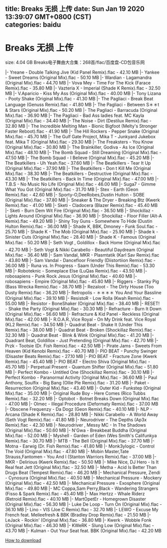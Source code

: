 
title: Breaks 无损 上传
date: Sun Jan 19 2020 13:39:07 GMT+0800 (CST)    
categories: baidu
---

# Breaks 无损 上传
size: 4.04 GB
 Breaks电子舞曲大合集：268首/flac/百度盘-CD包音乐网
 
|- Yreane - Double Talking Jive (Kid Panel Remix).flac - 42.10 MB
|- Yankee - Sweet Dreams (Original Mix).flac - 50.10 MB
|- Wardian - Lagamandra (Original Mix).flac - 44.70 MB
|- Vova Mey - Time For The Kick (Farace Remix).flac - 35.80 MB
|- Vazteria X - Imperial (Shade K Remix).flac - 32.50 MB
|- V.Aparicio - Kiss My Ass (Original Mix).flac - 40.00 MB
|- Tony Lizana - Pooty Shake (Original Mix).flac - 41.30 MB
|- The Pagliaci - Break Beat Language (Genuss Remix).flac - 41.80 MB
|- The Pagliaci - Between S＊＊t & Stars (Original Mix).flac - 50.20 MB
|- The Pagliaci - Barracuda (Original Mix).flac - 36.90 MB
|- The Pagliaci - Bad Ass ladies feat. MC Kayla (Original Mix).flac - 34.40 MB
|- The Noise - Dirt (Destilux Remix).flac - 32.80 MB
|- The Incredible Melting Man - Bionic Bigfoot (Melty's Stronger Faster Reboot).flac - 41.90 MB
|- The Hill Rockers - Pepper Snake (Original Mix).flac - 45.70 MB
|- The Gulf Gate Project, Mika T - Junkyard Jukebox feat. Mika T (Original Mix).flac - 29.30 MB
|- The Freaksters - You Know (Original Mix).flac - 30.80 MB
|- The Brainkiller, Godiva - As Ice (Original Mix).flac - 48.10 MB
|- The Bomb Squad - Still Dreaming (Original Mix).flac - 47.50 MB
|- The Bomb Squad - I Believe (Original Mix).flac - 45.20 MB
|- The Beatkillers - Uh Yeah.flac - 37.60 MB
|- The Beatkillers - Tear It Up (Original Mix).flac - 37.90 MB
|- The Beatkillers - Don t Kill Me (Original Mix).flac - 38.30 MB
|- The Beatkillers - Destructive (Original Mix).flac - 43.30 MB
|- The Beatkillers - Back In Time (Original Mix).flac - 47.00 MB
|- T.B.S - No Music No Life (Original Mix).flac - 46.00 MB
|- Suga7 - Gimme What You Got (Original Mix).flac - 31.70 MB
|- Stex - Earth (Geon Remix).flac - 42.60 MB
|- Sporty-O,DeeRobes,Dustin Hulton - SOBE (Original Mix).flac - 37.80 MB
|- Sneaker & The Dryer - Breaking Btz (Kwerk Remix).flac - 41.00 MB
|- Sketi - Cladocera (Blazer Remix).flac - 45.40 MB
|- Sketi - Burn Dem Wit Fire (Original Mix).flac - 36.50 MB
|- Shockillaz - Lights Around (Original Mix).flac - 36.90 MB
|- Shockillaz - Floor Filler (Alt-A Remix).flac - 49.20 MB
|- Shiny Toy Guns - Somewhere To Hide (Dustin Hulton Remix).flac - 36.00 MB
|- Shade K, BBK, Dmoney - Funk Soul.flac - 25.70 MB
|- Shade K - The Mob (Original Mix).flac - 25.90 MB
|- Shade k - Sinister Cuts (Original Mix).flac - 28.40 MB
|- Shade K - Famous (Original Mix).flac - 50.20 MB
|- Seth Vogt , Goldillox - Back Home (Original Mix).flac - 42.70 MB
|- Seth Vogt & Nikki Carabello - Beautiful Daydream (Original Mix).flac - 36.40 MB
|- Sam Vandal, MKR - Plasmtatik (Karl Sav Remix).flac - 43.80 MB
|- Sam Vandal - Dancefloor Friendly (Diistortiion Remix).flac - 36.00 MB
|- Runa vs. In Progress - Saam (Under This Remix).flac - 53.30 MB
|- Roboteknic - Someplace Else (LuQas Remix).flac - 43.50 MB
|- robosapiens - Punk Rock Jesus (Original Mix).flac - 40.60 MB
|- robosapiens - Empire (Original Mix).flac - 45.80 MB
|- Riggers - Stanky Pig (Bass Wrecka Remix).flac - 38.70 MB
|- Rezaloot - The Dirty House (Too Dusty Remix).flac - 36.20 MB
|- Retropolis - ＊＊＊＊ You And Your Bassline (Original Mix).flac - 39.10 MB
|- ResistoR - Low Rolla (Kwah Remix).flac - 55.00 MB
|- Resistor - BoneShaker (Original Mix).flac - 38.40 MB
|- RESET! - Shake the Party (Original Mix).flac - 30.30 MB
|- Refracture - Burn It Down (Original Mix).flac - 56.60 MB
|- Refracture & Kid Panel - Reckless (Original Mix).flac - 42.00 MB
|- R.O.A.R.,Vice Royal - On My Drink feat. Vice Royal (KL2 Remix).flac - 34.50 MB
|- Quadrat Beat - Shake It (Under This Remix).flac - 38.00 MB
|- Quadrat Beat - Broken (Shockillaz Remix).flac - 32.30 MB
|- Quadrat Beat - Blink & Wink (Original Mix).flac - 41.20 MB
|- Quadrant Beat, Goldillox - Just Pretending (Original Mix).flac - 42.70 MB
|- Przk - Tootsie (Dr. Fish Remix).flac - 42.50 MB
|- Pirate Jams - Sweets From Heaven (Kid Kenobi Remix).flac - 40.70 MB
|- PIO BEAT - Punchy Swinger (Disaster Beats Remix).flac - 27.10 MB
|- PIO BEAT - Fracture Zone (Kwerk Remix).flac - 45.40 MB
|- PIO BEAT - Electro Shiva (Original Mix).flac - 45.70 MB
|- Perpetual Present - Quantum Shifter (Original Mix).flac - 51.80 MB
|- Perfect Kombo - Untitled One (Shockillaz Remix).flac - 30.10 MB
|- Perfect Kombo - Paranormal Activity (Original Mix).flac - 36.60 MB
|- Paul Anthony, Soulfix - Big Bang (Ollie Ple Remix).flac - 31.20 MB
|- Paket - Resurrection (Original Mix).flac - 43.40 MB
|- Outer Kid - Funkstep (Original Mix).flac - 35.00 MB
|- Original Rude Boy - Here Comes (Rico Tubbs Remix).flac - 32.20 MB
|- Optobot - Botnet Breaks Down (Original Mix).flac - 47.00 MB
|- Olmec - Illegal Procedure (Deformaty Remix).flac - 37.00 MB
|- Obscene Frequenzy - Da Dogz (Geon Remix).flac - 40.10 MB
|- NLP - Arcana (Shade K Remix).flac - 28.80 MB
|- Nikki Carabello - A World Away (Seth Vogt Remix).flac - 41.80 MB
|- Neurodriver - The Depths (Ap3x Remix).flac - 42.30 MB
|- Neurodriver , Messy MC - In The Shadows (Original Mix).flac - 50.60 MB
|- N'Gwa - Breakbeat Buddha (Original Mix).flac - 52.00 MB
|- Myshell - Garden of Eden (Wes Smith's Califunkya Remix).flac - 30.70 MB
|- MTB - The Bell (Original Mix).flac - 37.70 MB
|- Motna - Earwig (Dr. Fish Remix).flac - 41.80 MB
|- Monk3ylogic - Control The Void (Original Mix).flac - 47.80 MB
|- Mobin Master,Tate Strauss,Fantomen - You And I (Stanton Warriors Remix).flac - 37.00 MB
|- MKR - Delirious (Kwerk Remix).flac - 50.50 MB
|- Mike Nice, DJ Hero - Is It Real feat Jett (Original Mix).flac - 32.50 MB
|- Metha - Acid Is Better Than Drugs Beat (Tempest Remix).flac - 46.20 MB
|- Mechanical Pressure, Zendi - Cynosura (Original Mix).flac - 40.50 MB
|- Mechanical Pressure - Mockery (Original Mix).flac - 42.50 MB
|- Mechanical Pressure - Exosphere (Original Mix).flac - 49.80 MB
|- MC Coppa,Sam Perry,Black - Wandering Strangers (Fisso & Spark Remix).flac - 45.40 MB
|- Max Hertzz - Whale Riderz (Retroid Remix).flac - 40.10 MB
|- MartOpetEr - Homegrown Disaster (Original Mix).flac - 56.30 MB
|- Luke De Loop - Turn On (Original Mix).flac - 36.10 MB
|- Lino - VIS (Joe C Remix).flac - 32.70 MB
|- LEWO - Excuse My French feat. Melleefresh & BBK (Bradley Drop Remix).flac - 21.50 MB
|- LeJack - Rockin' (Original Mix).flac - 36.80 MB
|- Kwerk - Wobble Fonk (Original Mix).flac - 46.30 MB
|- KWeRK - Slung Low (Original Mix).flac - 43.70 MB
|- Kulman - Out Your Seat feat. BBK (Original Mix).flac - 42.20 MB

[How to download](https://bpcam.bemobtrk.com/go/2ceec3aa-1ca2-46d6-b9ff-aaa5c184517c?jno=3711)